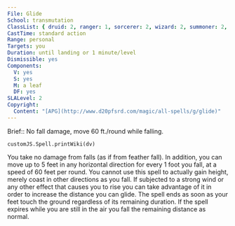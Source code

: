 ```yaml
---
File: Glide
School: transmutation
ClassList: { druid: 2, ranger: 1, sorcerer: 2, wizard: 2, summoner: 2, unchained summoner: 2, witch: 2, shaman: 2, occultist: 2, psychic: 2 }
CastTime: standard action
Range: personal
Targets: you
Duration: until landing or 1 minute/level
Dismissible: yes
Components:
  V: yes
  S: yes
  M: a leaf
  DF: yes
SLALevel: 2
Copyright:
  Content: "[APG](http://www.d20pfsrd.com/magic/all-spells/g/glide)"
---
```

Brief:: No fall damage, move 60 ft./round while falling.

```dataviewjs
customJS.Spell.printWiki(dv)
```

You take no damage from falls (as if from feather fall). In addition, you can move up to 5 feet in any horizontal direction for every 1 foot you fall, at a speed of 60 feet per round. You cannot use this spell to actually gain height, merely coast in other directions as you fall. If subjected to a strong wind or any other effect that causes you to rise you can take advantage of it in order to increase the distance you can glide. The spell ends as soon as your feet touch the ground regardless of its remaining duration. If the spell expires while you are still in the air you fall the remaining distance as normal.
